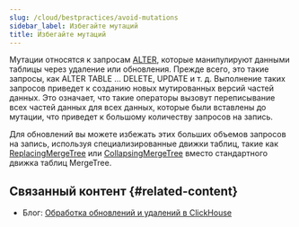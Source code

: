 ```yaml
---
slug: /cloud/bestpractices/avoid-mutations
sidebar_label: Избегайте мутаций
title: Избегайте мутаций
---
```


Мутации относятся к запросам [ALTER](/sql-reference/statements/alter/), которые манипулируют данными таблицы через удаление или обновления. Прежде всего, это такие запросы, как ALTER TABLE … DELETE, UPDATE и т. д. Выполнение таких запросов приведет к созданию новых мутированных версий частей данных. Это означает, что такие операторы вызовут переписывание всех частей данных для всех данных, которые были вставлены до мутации, что приведет к большому количеству запросов на запись.

Для обновлений вы можете избежать этих больших объемов запросов на запись, используя специализированные движки таблиц, такие как [ReplacingMergeTree](/engines/table-engines/mergetree-family/replacingmergetree.md) или [CollapsingMergeTree](/engines/table-engines/mergetree-family/collapsingmergetree.md) вместо стандартного движка таблиц MergeTree.


## Связанный контент {#related-content}

- Блог: [Обработка обновлений и удалений в ClickHouse](https://clickhouse.com/blog/handling-updates-and-deletes-in-clickhouse)

